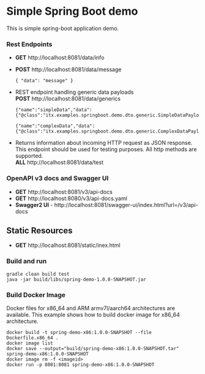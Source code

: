 # Simple Spring Boot demo
This is simple spring-boot application demo. 

### Rest Endpoints
* __GET__ http://localhost:8081/data/info
* __POST__ http://localhost:8081/data/message 
  ```
  { "data": "message" }
  ```

* REST endpoint handling generic data payloads  
  __POST__ http://localhost:8081/data/generics
  ```
  {"name":"simpleData","data":{"@class":"itx.examples.springboot.demo.dto.generic.SimpleDataPayload","simpleData":"simple"}}
  ```
  ```
  {"name":"complexData","data":{"@class":"itx.examples.springboot.demo.dto.generic.ComplexDataPayload","complexData":"complex"}}
  ```
* Returns information about incoming HTTP request as JSON response. This endpoint should be used for testing purposes.
  All http methods are supported.      
  __ALL__ http://localhost:8081/data/test 
  
### OpenAPI v3 docs and Swagger UI
* __GET__ http://localhost:8081/v3/api-docs
* __GET__ http://localhost:8080/v3/api-docs.yaml
* __Swagger2 UI__ - http://localhost:8081/swagger-ui/index.html?url=/v3/api-docs

## Static Resources
* __GET__ http://localhost:8081/static/inex.html

### Build and run
```
gradle clean build test
java -jar build/libs/spring-demo-1.0.0-SNAPSHOT.jar
```

### Build Docker Image
Docker files for x86_64 and ARM armv7l/aarch64 architectures are available. 
This example shows how to build docker image for x86_64 architecture.
```
docker build -t spring-demo-x86:1.0.0-SNAPSHOT --file Dockerfile.x86_64 .
docker image list
docker save --output="build/spring-demo-x86:1.0.0-SNAPSHOT.tar" spring-demo-x86:1.0.0-SNAPSHOT
docker image rm -f <imageid>
docker run -p 8081:8081 spring-demo-x86:1.0.0-SNAPSHOT
```
